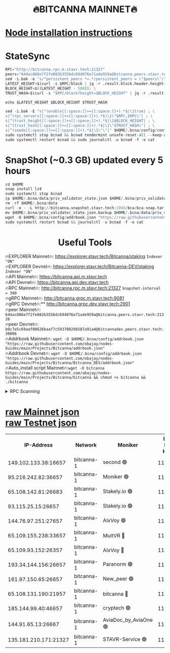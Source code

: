 <h1 align="center"> 🔥BITCANNA MAINNET🔥</h1>


[Node installation instructions](https://github.com/obajay/nodes-Guides/tree/main/Projects/Bitcanna)
=

# StateSync
```python
RPC="http://bitcanna.rpc.m.stavr.tech:21327"
peers="644ac886e7f2fe082b3556dc694076e71a4e959a@bitcanna.peers.stavr.tech:21326"
sed -i.bak -e "s/^persistent_peers *=.*/persistent_peers = \"$peers\"/" $HOME/.bcna/config/config.toml
LATEST_HEIGHT=$(curl -s $RPC/block | jq -r .result.block.header.height); \
BLOCK_HEIGHT=$((LATEST_HEIGHT - 500)); \
TRUST_HASH=$(curl -s "$RPC/block?height=$BLOCK_HEIGHT" | jq -r .result.block_id.hash)

echo $LATEST_HEIGHT $BLOCK_HEIGHT $TRUST_HASH

sed -i.bak -E "s|^(enable[[:space:]]+=[[:space:]]+).*$|\1true| ; \
s|^(rpc_servers[[:space:]]+=[[:space:]]+).*$|\1\"$RPC,$RPC\"| ; \
s|^(trust_height[[:space:]]+=[[:space:]]+).*$|\1$BLOCK_HEIGHT| ; \
s|^(trust_hash[[:space:]]+=[[:space:]]+).*$|\1\"$TRUST_HASH\"| ; \
s|^(seeds[[:space:]]+=[[:space:]]+).*$|\1\"\"|" $HOME/.bcna/config/config.toml
sudo systemctl stop bcnad && bcnad tendermint unsafe-reset-all --keep-addr-book
sudo systemctl restart bcnad && sudo journalctl -u bcnad -f -o cat
```
# SnapShot (~0.3 GB) updated every 5 hours
```python
cd $HOME
snap install lz4
sudo systemctl stop bcnad
cp $HOME/.bcna/data/priv_validator_state.json $HOME/.bcna/priv_validator_state.json.backup
rm -rf $HOME/.bcna/data
curl -o - -L http://bitcanna.snapshot.stavr.tech:1004/bca/bca-snap.tar.lz4 | lz4 -c -d - | tar -x -C $HOME/.bcna --strip-components 2
mv $HOME/.bcna/priv_validator_state.json.backup $HOME/.bcna/data/priv_validator_state.json
wget -O $HOME/.bcna/config/addrbook.json "https://raw.githubusercontent.com/obajay/nodes-Guides/main/Projects/Bitcanna/addrbook.json"
sudo systemctl restart bcnad && journalctl -u bcnad -f -o cat
```

 <h1 align="center"> Useful Tools</h1>

🔥EXPLORER Mainnet🔥:    https://explorer.stavr.tech/Bitcanna/staking          `Indexer "ON"` \
🔥EXPLORER Devnet🔥:     https://explorer.stavr.tech/Bitcanna-DEV/staking     `Indexer "ON"` \
🔥API Mainnet🔥:         https://bitcanna.api.m.stavr.tech \
🔥API Devnet🔥:          https://bitcanna.api.dev.stavr.tech \
🔥RPC Mainnet🔥:         http://bitcanna.rpc.m.stavr.tech:21327         `Snapshot-interval = 300` \
🔥gRPC Mainnet🔥:        http://bitcanna.grpc.m.stavr.tech:9081 \
🔥gRPC Devnet🔥:**       http://bitcanna.grpc.dev.stavr.tech:2901 \
🔥peer Mainnet🔥:        `644ac886e7f2fe082b3556dc694076e71a4e959a@bitcanna.peers.stavr.tech:21326` \
🔥peer Devnet🔥:         `b0c7e5c69aaf00626baaf7c59370029b587a91a4@bitcannadev.peers.stavr.tech:30006` \
🔥Addrbook Mainnet🔥:    ```wget -O $HOME/.bcna/config/addrbook.json "https://raw.githubusercontent.com/obajay/nodes-Guides/main/Projects/Bitcanna/addrbook.json"``` \
🔥Addrbook Devnet🔥:    ```wget -O $HOME/.bcna/config/addrbook.json "https://raw.githubusercontent.com/obajay/nodes-Guides/main/Projects/Bitcanna/Bitcanna_DEV/addrbook.json"``` \
🔥Auto_install script Mainnet🔥:```wget -O bitcanna https://raw.githubusercontent.com/obajay/nodes-Guides/main/Projects/Bitcanna/bitcanna && chmod +x bitcanna && ./bitcanna```



<details>
<summary>RPC Scanning</summary>

<h2 align="center"> We scan nodes in real time every 4 hours. And we provide the final result of RPC endpoints.
We cannot influence the operation of these nodes in any way. </h2>


```python
If Voting Power is higher than 0 --> then the Node is a validator of the network and may be subject to attack and be a potential threat to the chain.
```
```python
We marked such validators with a red symbol
```

</details>

[raw Mainnet json](https://rpc-check.bcam.stavr.tech/bcam/rpc-bcam-result.json) \
[raw Testnet json](https://github.com/obajay/StateSync-snapshots/tree/main/Projects/Bitcanna/Rpc-Check-Testnet)
=



<table><tr><th>IP-Address</th><th>Network</th><th>Moniker</th><th>Latest Block Height</th><th>Earliest Block Height</th><th>Catching Up</th><th>Tx Index</th><th>Voting Power</th><th>Scan Time</th></tr><tr><td>149.102.133.38:16657</td><td>bitcanna-1</td><td>second 🟢</td><td>11599226</td><td>1</td><td>False</td><td>on</td><td>0</td><td>2023-12-09T10:20:08.464467455UTC</td></tr><tr><td>95.216.242.82:36657</td><td>bitcanna-1</td><td>Moniker 🟢</td><td>11599219</td><td>5776907</td><td>False</td><td>on</td><td>0</td><td>2023-12-09T10:19:22.488756903UTC</td></tr><tr><td>65.108.142.81:26683</td><td>bitcanna-1</td><td>Stakely.io 🟢</td><td>11599222</td><td>6152001</td><td>False</td><td>on</td><td>0</td><td>2023-12-09T10:19:39.862051295UTC</td></tr><tr><td>93.115.25.15:26657</td><td>bitcanna-1</td><td>Stakely.io 🟢</td><td>11599220</td><td>6520001</td><td>False</td><td>on</td><td>0</td><td>2023-12-09T10:19:33.326454363UTC</td></tr><tr><td>144.76.97.251:27657</td><td>bitcanna-1</td><td>AlxVoy 🟢</td><td>11599225</td><td>8805201</td><td>False</td><td>on</td><td>0</td><td>2023-12-09T10:19:59.787047628UTC</td></tr><tr><td>65.109.155.238:33657</td><td>bitcanna-1</td><td>MultVR 🔴</td><td>11599222</td><td>9933415</td><td>False</td><td>on</td><td>349600</td><td>2023-12-09T10:19:44.841025831UTC</td></tr><tr><td>65.109.93.152:26357</td><td>bitcanna-1</td><td>AlxVoy 🔴</td><td>11599227</td><td>10824001</td><td>False</td><td>on</td><td>1391603</td><td>2023-12-09T10:20:09.061827977UTC</td></tr><tr><td>193.34.144.156:26657</td><td>bitcanna-1</td><td>Paranorm 🟢</td><td>11599223</td><td>10961301</td><td>False</td><td>on</td><td>0</td><td>2023-12-09T10:19:49.558322582UTC</td></tr><tr><td>161.97.150.65:26657</td><td>bitcanna-1</td><td>New_peer 🟢</td><td>11599222</td><td>11334001</td><td>False</td><td>on</td><td>0</td><td>2023-12-09T10:19:40.189422775UTC</td></tr><tr><td>65.108.131.190:21957</td><td>bitcanna-1</td><td>bitcanna 🔴</td><td>11599223</td><td>11499223</td><td>False</td><td>on</td><td>408273</td><td>2023-12-09T10:19:49.264575255UTC</td></tr><tr><td>185.144.99.40:46657</td><td>bitcanna-1</td><td>cryptech 🟢</td><td>11599218</td><td>11528001</td><td>False</td><td>on</td><td>0</td><td>2023-12-09T10:19:20.023252440UTC</td></tr><tr><td>144.91.65.13:26667</td><td>bitcanna-1</td><td>AviaDoc_by_AviaOne 🟢</td><td>11599219</td><td>11592001</td><td>False</td><td>on</td><td>0</td><td>2023-12-09T10:19:55.046652057UTC</td></tr><tr><td>135.181.210.171:21327</td><td>bitcanna-1</td><td>STAVR-Service 🟢</td><td>11599225</td><td>11598001</td><td>False</td><td>on</td><td>0</td><td>2023-12-09T10:19:59.510416603UTC</td></tr></table>
